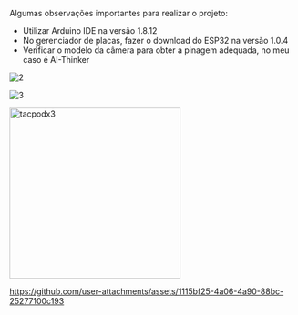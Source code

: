 Algumas observações importantes para realizar o projeto:
- Utilizar Arduino IDE na versão 1.8.12
- No gerenciador de placas, fazer o download do ESP32 na versão 1.0.4
- Verificar o modelo da câmera para obter a pinagem adequada, no meu caso é AI-Thinker 

![2](https://github.com/user-attachments/assets/9ce9cb79-1542-4cf8-9148-43fb6cdf8d51)

![3](https://github.com/user-attachments/assets/31aa688b-218c-48fd-b2f6-7905f1b9d11c)

<img width="300" alt="tacpodx3" src="https://github.com/user-attachments/assets/e7e0b29e-0548-4a29-bd6d-abcea4cdd934">

https://github.com/user-attachments/assets/1115bf25-4a06-4a90-88bc-25277100c193

